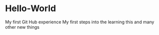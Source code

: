 # Hello-World
My first Git Hub experience
My first steps into the learning this and many other new things
